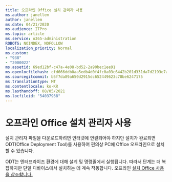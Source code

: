```yaml
---
title: 오프라인 Office 설치 관리자 사용
ms.author: janellem
author: janellem
ms.date: 04/21/2020
ms.audience: ITPro
ms.topic: article
ms.service: o365-administration
ROBOTS: NOINDEX, NOFOLLOW
localization_priority: Normal
ms.custom:
- "938"
- "2000022"
ms.assetid: 69ed12bf-c47a-4e08-bd52-2a90bec1ee91
ms.openlocfilehash: cfd666ddb0aa5edb4d0f4fc0a03c6442b201d331da7d2193e7ad8615790c36a6
ms.sourcegitcommit: b5f7da89a650d2915dc652449623c78be6247175
ms.translationtype: MT
ms.contentlocale: ko-KR
ms.lasthandoff: 08/05/2021
ms.locfileid: "54037938"
---
```

# <a name="use-the-office-offline-installer"></a>오프라인 Office 설치 관리자 사용

설치 관리자 파일을 다운로드하려면 인터넷에 연결되어야 하지만 설치가 완료되면 ODT(Office Deployment Tool)를 사용하여 편의상 PC에 Office 오프라인으로 설치할 수 있습니다.

ODT는 엔터프라이즈 환경에 대해 설계 및 명령줄에서 실행됩니다. 따라서 단계는 더 복잡하지만 단일 디바이스에서 설치하는 데 계속 작동합니다. 오프라인 [설치 Office 사용을 참조합니다.](https://support.office.com/article/f0a85fe7-118f-41cb-a791-d59cef96ad1c?wt.mc_id=Alchemy_ClientDIA)
  